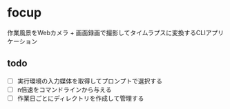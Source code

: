 # focup
作業風景をWebカメラ + 画面録画で撮影してタイムラプスに変換するCLIアプリケーション

## todo
- [ ] 実行環境の入力媒体を取得してプロンプトで選択する
- [ ] n倍速をコマンドラインから与える
- [ ] 作業日ごとにディレクトリを作成して管理する
